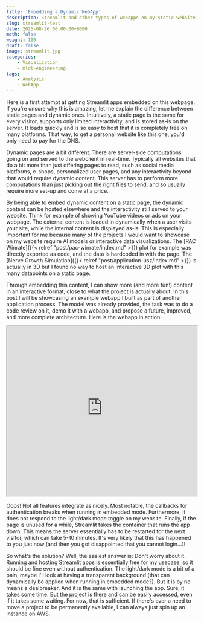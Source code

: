 ```yaml
---
title: 'Embedding a Dynamic WebApp'
description: Streamlit and other types of webapps on my static website? Yes please!
slug: streamlit-test
date: 2025-08-26 00:00:00+0000
math: false
weight: 100
draft: false
image: streamlit.jpg
categories:
    - Visualization
    - mldl-engineering
tags:
    - Analysis
    - WebApp
---
```


Here is a first attempt at getting Streamlit apps embedded on this webpage. If you're unsure why this is amazing, let me explain the difference between static pages and dynamic ones. Intuitively, a static page is the same for every visitor, supports only limited interactivity, and is stored as-is on the server. It loads quickly and is so easy to host that it is completely free on many platforms. That way, to get a personal website like this one, you'd only need to pay for the DNS.

Dynamic pages are a bit different. There are server-side computations going on and served to the webclient in real-time. Typically all websites that do a bit more than just offering pages to read, such as social media platforms, e-shops, personalized user pages, and any interactivity beyond that would require dynamic content. This server has to perform more computations than just picking out the right files to send, and so usually require more set-up and come at a price.

By being able to embed dynamic content on a static page, the dynamic content can be hosted elsewhere and the interactivity still served to your website. Think for example of showing YouTube videos or ads on your webpage. The external content is loaded in dynamically when a user visits your site, while the internal content is displayed as-is. This is especially important for me because many of the projects I would want to showcase on my website require AI models or interactive data visualizations. The [PAC Winrate]({{< relref "post/pac-winrate/index.md" >}}) plot for example was directly exported as code, and the data is hardcoded in with the page. The [Nerve Growth Simulation]({{< relref "post/application-usz/index.md" >}}) is actually in 3D but I found no way to host an interactive 3D plot with this many datapoints on a static page.

Through embedding this content, I can show more (and more fun!) content in an interactive format, close to what the project is actually about. In this post I will be showcasing an example webapp I built as part of another application process. The model was already provided, the task was to do a code review on it, demo it with a webapp, and propose a future, improved, and more complete architecture. Here is the webapp in action:

<iframe
  src="https://floralpina-demo.streamlit.app?embed=true"
  style="height: 450px; width: 100%;"
></iframe>

Oops! Not all features integrate as nicely. Most notable, the callbacks for authentication breaks when running in embedded mode. Furthermore, it does not respond to the light/dark mode toggle on my website. Finally, if the page is unused for a while, Streamlit takes the container that runs the app down. This means the server essentially has to be restarted for the next visitor, which can take 5-10 minutes. It's very likely that this has happened to you just now (and then you got disappointed that you cannot login...)!

So what's the solution? Well, the easiest answer is: Don't worry about it. Running and hosting Streamlit apps is essentially free for my usecase, so it should be fine even without authentication. The light/dark mode is a bit of a pain, maybe I'll look at having a transparent background (that can dynamically be applied when running in embedded mode?). But it is by no means a dealbreaker. And it is the same with launching the app. Sure, it takes some time. But the project is there and can be easily accessed, even if it takes some waiting. For now, that is sufficient. If there's ever a need to move a project to be permanently available, I can always just spin up an instance on AWS.
